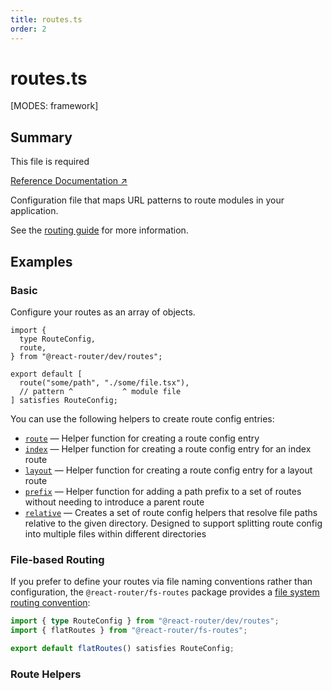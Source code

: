 ```yaml
---
title: routes.ts
order: 2
---
```


# routes.ts

[MODES: framework]

## Summary

<docs-info>
This file is required
</docs-info>

[Reference Documentation ↗](https://api.reactrouter.com/v7/interfaces/_react_router_dev.routes.RouteConfigEntry.html)

Configuration file that maps URL patterns to route modules in your application.

See the [routing guide][routing] for more information.

## Examples

### Basic

Configure your routes as an array of objects.

```tsx filename=app/routes.ts
import {
  type RouteConfig,
  route,
} from "@react-router/dev/routes";

export default [
  route("some/path", "./some/file.tsx"),
  // pattern ^           ^ module file
] satisfies RouteConfig;
```

You can use the following helpers to create route config entries:

- [`route`][route] — Helper function for creating a route config entry
- [`index`][index] — Helper function for creating a route config entry for an index route
- [`layout`][layout] — Helper function for creating a route config entry for a layout route
- [`prefix`][prefix] — Helper function for adding a path prefix to a set of routes without needing to introduce a parent route
- [`relative`][relative] — Creates a set of route config helpers that resolve file paths relative to the given directory. Designed to support splitting route config into multiple files within different directories

### File-based Routing

If you prefer to define your routes via file naming conventions rather than configuration, the `@react-router/fs-routes` package provides a [file system routing convention][file-route-conventions]:

```ts filename=app/routes.ts
import { type RouteConfig } from "@react-router/dev/routes";
import { flatRoutes } from "@react-router/fs-routes";

export default flatRoutes() satisfies RouteConfig;
```

### Route Helpers

[routing]: ../../start/framework/routing
[route]: https://api.reactrouter.com/v7/functions/_react_router_dev.routes.route.html
[index]: https://api.reactrouter.com/v7/functions/_react_router_dev.routes.index.html
[layout]: https://api.reactrouter.com/v7/functions/_react_router_dev.routes.layout.html
[prefix]: https://api.reactrouter.com/v7/functions/_react_router_dev.routes.prefix.html
[relative]: https://api.reactrouter.com/v7/functions/_react_router_dev.routes.relative.html
[file-route-conventions]: ../../how-to/file-route-conventions
